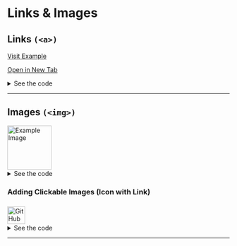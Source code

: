 
# Links & Images


## Links `(<a>)`

<a href="https://example.com">Visit Example</a>

<a href="https://example.com" target="_blank" rel="noreferrer">Open in New Tab</a>

<details><summary>See the code</summary>

```markdown
<a href="https://example.com">Visit Example</a>

<a href="https://example.com" target="_blank" rel="noreferrer">Open in New Tab</a>
```
</details>

<!-- (todo: explain href, target, rel) -->

---

## Images `(<img>)`

<img src="https://via.placeholder.com/150" alt="Example Image" width="100">

<details><summary>See the code</summary>

```markdown
<img src="https://via.placeholder.com/150" alt="Example Image" width="100">
```
</details>

### Adding Clickable Images (Icon with Link)
<div align="center"><h3></h3></div>

<a href="https://github.com">
  <img src="https://github.githubassets.com/images/modules/logos_page/GitHub-Mark.png" alt="GitHub" width="40">
</a>

<details><summary>See the code</summary>

```markdown
<a href="https://github.com">
  <img src="https://github.githubassets.com/images/modules/logos_page/GitHub-Mark.png" alt="GitHub" width="40">
</a>
```
</details>


<!-- 
## Links & Images
| Tag          | Description                              | Example Usage |
|-------------|----------------------------------|--------------|
| `<a href="">` | Creates a clickable link      | `<a href="https://github.com">GitHub</a>` |
| `<img>`      | Displays an image              | `<img src="logo.png" width="100">` |
| `<a>` + `<img>` | Clickable image link | `<a href="https://github.com"><img src="logo.png" width="40"></a>` |
-->

---
